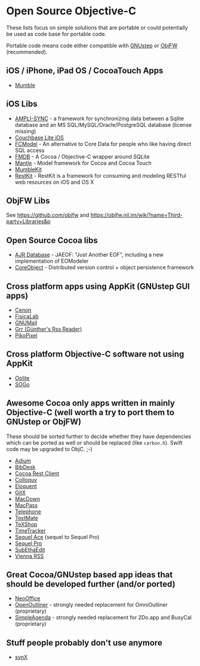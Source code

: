 # Open Source Objective-C

These lists focus on simple solutions that are portable or could potentially be used as code base for portable code.

Portable code means code either compatible with [GNUstep](https://github.com/gnustep/) or [ObjFW](https://github.com/objfw/) (recommended).

## iOS / iPhone, iPad OS / CocoaTouch Apps

- [Mumble](https://github.com/mumble-voip/mumble-iphoneos)

## iOS Libs

- [AMPLI-SYNC](https://github.com/sqlite-sync/SQLite-sync.com/tree/master) - a framework for synchronizing data between a Sqlite database and an MS SQL/MySQL/Oracle/PostgreSQL database (license missing)
- [Couchbase Lite iOS](https://github.com/couchbase/couchbase-lite-ios)
- [FCModel](https://github.com/marcoarment/FCModel) - An alternative to Core Data for people who like having direct SQL access
- [FMDB](https://github.com/ccgus/fmdb) - A Cocoa / Objective-C wrapper around SQLite
- [Mantle](https://github.com/Mantle/Mantle) - Model framework for Cocoa and Cocoa Touch
- [MumbleKit](https://github.com/mumble-voip/mumblekit)
- [RestKit](https://github.com/RestKit/RestKit) - RestKit is a framework for consuming and modeling RESTful web resources on iOS and OS X 

## ObjFW Libs

See https://github.com/objfw and https://objfw.nil.im/wiki?name=Third-party+Libraries&p

## Open Source Cocoa libs

- [AJR Database](https://github.com/tdmartin102/ajrdatabase) - JAEOF: "Just Another EOF", including a new implementation of EOModeler
- [CoreObject](https://github.com/etoile/CoreObject) - Distributed version control + object persistence framework

## Cross platform apps using AppKit (GNUstep GUI apps)

- [Cenon](http://www.cenon.info/)
- [FisicaLab](https://www.gnu.org/software/fisicalab/)
- [GNUMail](http://www.nongnu.org/gnustep-nonfsf/gnumail/index.html)
- [Grr (Günther's Rss Reader)](http://www.nongnu.org/gap/grr/index.html)
- [PikoPixel](http://twilightedge.com/mac/pikopixel/)

## Cross platform Objective-C software not using AppKit

- [Oolite](https://github.com/OoliteProject/oolite)
- [SOGo](https://github.com/inverse-inc/sogo)

## Awesome Cocoa only apps written in mainly Objective-C (well worth a try to port them to GNUstep or ObjFW)

These should be sorted further to decide whether they have dependencies which can be ported as well or should be replaced (like `carbon.h`). Swift code may be upgraded to ObjC. ;-)

- [Adium](https://github.com/adium/adium)
- [BibDesk](https://bibdesk.sourceforge.io/)
- [Cocoa Rest Client](https://github.com/mmattozzi/cocoa-rest-client)
- [Colloquy](https://github.com/colloquy/colloquy)
- [Eloquent](https://github.com/mdbergmann/Eloquent)
- [GitX](https://github.com/rowanj/gitx)
- [MacDown](https://github.com/MacDownApp/macdown)
- [MacPass](https://github.com/MacPass/MacPass)
- [Telephone](https://github.com/64characters/Telephone)
- [TextMate](https://github.com/textmate/textmate)
- [TeXShop](https://pages.uoregon.edu/koch/texshop/)
- [TimeTracker](https://github.com/Letterus/app-time-tracker)
- [Sequel Ace](https://github.com/Sequel-Ace/Sequel-Ace) (sequel to Sequel Pro)
- [Sequel Pro](https://github.com/sequelpro/sequelpro)
- [SubEthaEdit](https://github.com/subethaedit/SubEthaEdit)
- [Vienna RSS](https://github.com/ViennaRSS/vienna-rss)


## Great Cocoa/GNUstep based app ideas that should be developed further (and/or ported)

- [NeoOffice](https://github.com/neooffice/NeoOffice)
- [OpenOutliner](https://github.com/davidchisnall/OpenOutliner) - strongly needed replacement for OmniOutliner (proprietary)
- [SimpleAgenda](https://github.com/poroussel/simpleagenda) - strongly needed replacement for 2Do.app and BusyCal (proprietary)


## Stuff people probably don't use anymore

- [svnX](https://github.com/grimmer0125/svnX)
